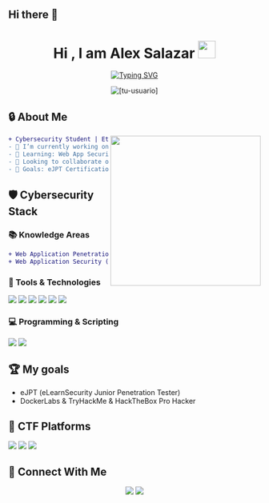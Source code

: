 ## Hi there 👋

<h1 align="center">Hi , I am Alex Salazar <img src="https://media.giphy.com/media/hvRJCLFzcasrR4ia7z/giphy.gif" width="35"></h1>
<p align="center">
  <a href="https://git.io/typing-svg"><img src="https://readme-typing-svg.demolab.com?font=Fira+Code&weight=500&size=22&duration=4000&pause=1000&color=22F74B&center=true&width=600&lines=Cybersecurity+Student;Ethical+Hacker+%26+Pentester;CTF+Player;Security+Researcher;Always+Learning+New+Techniques" alt="Typing SVG" /></a>
</p>

<p align="center"> 
  <img src="https://komarev.com/ghpvc/?username=[tu-usuario]&label=Profile%20views&color=0e75b6&style=flat" alt="[tu-usuario]" /> 
</p>

## 🔒 About Me
<picture> <img align="right" src="https://github.com/[tu-usuario]/[tu-usuario]/blob/main/images/hacker.gif?raw=true" width=300px></picture>

```diff
+ Cybersecurity Student | Ethical Hacker | Security Enthusiast
- 🔭 I’m currently working on improving my pentesting skills
- 🌱 Learning: Web App Security | Network Security
- 👯 Looking to collaborate on security research projects
- 🥅 Goals: eJPT Certification
```

## 🛡️ Cybersecurity Stack

### 📚 Knowledge Areas
```diff
+ Web Application Penetration Testing
+ Web Application Security (OWASP Top 10)
```

### 🔧 Tools & Technologies
<p align="left">
  <img src="https://img.shields.io/badge/Kali_Linux-557C94?style=for-the-badge&logo=kali-linux&logoColor=white" />
  <img src="https://img.shields.io/badge/metasploit-%2312100E.svg?style=for-the-badge&logo=metasploit&logoColor=white" />
  <img src="https://img.shields.io/badge/Nmap-%230A0A0A.svg?style=for-the-badge&logo=Nmap&logoColor=white" />
  <img src="https://img.shields.io/badge/Burp_Suite-FF6F00?style=for-the-badge&logo=burpsuite&logoColor=white" />
  <img src="https://img.shields.io/badge/Wireshark-1679A7?style=for-the-badge&logo=wireshark&logoColor=white" />
  <img src="https://img.shields.io/badge/OWASP%20ZAP-000000?style=for-the-badge&logo=OWASP-ZAP&logoColor=white" />
</p>

### 💻 Programming & Scripting
<p align="left">
  <img src="https://img.shields.io/badge/Python-3776AB?style=for-the-badge&logo=python&logoColor=white" />
  <img src="https://img.shields.io/badge/Bash-4EAA25?style=for-the-badge&logo=gnu-bash&logoColor=white" />
</p>

## 🏆 My goals
- eJPT (eLearnSecurity Junior Penetration Tester)
- DockerLabs & TryHackMe & HackTheBox Pro Hacker

## 🚀 CTF Platforms
<p align="center">

  <a href="https://dockerlabs.es/usuarios/[tu-usuario]"><img src="https://img.shields.io/badge/DockerLabs-2496ED?style=for-the-badge&logo=docker&logoColor=white" /></a>
  <a href="[Tu perfil HTB]"><img src="https://img.shields.io/badge/Hack_The_Box-111927?style=for-the-badge&logo=Hack-The-Box&logoColor=9FEF00" /></a>
  <a href="[Tu perfil TryHackMe]"><img src="https://img.shields.io/badge/TryHackMe-212C42?style=for-the-badge&logo=TryHackMe&logoColor=white" /></a>
  
</p>

## 🔗 Connect With Me
<p align="center">
  <a href="[Tu LinkedIn]"><img src="https://img.shields.io/badge/LinkedIn-0077B5?style=for-the-badge&logo=linkedin&logoColor=white" /></a>
  <a href="mailto:[friedichweymer@gmail.com]"><img src="https://img.shields.io/badge/Gmail-D14836?style=for-the-badge&logo=gmail&logoColor=white" /></a>
</p>

<!--
## 🧩 Recent CTF Writeups
 Aquí puedes listar tus últimos writeups 
- [Writeup 1](link)
- [Writeup 2](link)
- [Writeup 3](link)
-->
